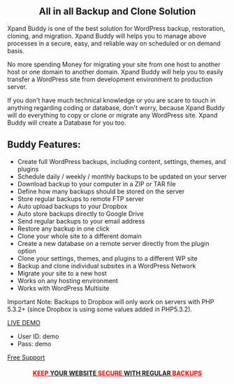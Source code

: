 <h2 style="text-align: center;">All in all Backup and Clone Solution</h2>
Xpand Buddy is one of the best solution for WordPress backup, restoration, cloning, and migration. Xpand Buddy will helps you to manage above processes in a secure, easy, and reliable way on scheduled or on demand basis.

No more spending Money for migrating your site from one host to another host or one domain to another domain. Xpand Buddy will help you to easily transfer a WordPress site from development environment to production server.

If you don't have much technical knowledge or you are scare to touch in anything regarding coding or database, don't worry, because Xpand Buddy will do everything to copy or clone or migrate any WordPress site. Xpand Buddy will create a Database for you too.
<h2>Buddy Features:</h2>
<ul>
	<li>Create full WordPress backups, including content, settings, themes, and plugins</li>
	<li>Schedule daily / weekly / monthly backups to be updated on your server</li>
	<li>Download backup to your computer in a ZIP or TAR file</li>
	<li>Define how many backups should be stored on the server</li>
	<li>Store regular backups to remote FTP server</li>
	<li>Auto upload backups to your Dropbox</li>
	<li>Auto store backups directly to Google Drive</li>
	<li>Send regular backups to your email address</li>
	<li>Restore any backup in one click</li>
	<li>Clone your whole site to a different domain</li>
	<li>Create a new database on a remote server directly from the plugin option</li>
	<li>Clone your settings, themes, and plugins to a different WP site</li>
	<li>Backup and clone individual subsites in a WordPress Network</li>
	<li>Migrate your site to a new host</li>
	<li>Works on any hosting environment</li>
	<li>Works with WordPress Multisite</li>
</ul>
Important Note: Backups to Dropbox will only work on servers with PHP 5.3.2+ (since Dropbox is using some values added in PHP5.3.2).

<a class="button" href="http://demo.themexpand.com/xpandbuddy/wp-login.php" target="_blank">LIVE DEMO</a>
<ul>
	<li>User ID: demo</li>
	<li>Pass: demo</li>
</ul>

<a class="button" href="http://themexpand.com/support" target="_blank">Free Support</a>

<h4 style="text-align: center;"><span style="text-decoration: underline;"><span style="color: #ff0000; text-decoration: underline;">KEEP</span> YOUR WEBSITE <span style="color: #ff0000; text-decoration: underline;">SECURE</span> WITH REGULAR <span style="color: #ff0000; text-decoration: underline;">BACKUPS</span></span></h4>
